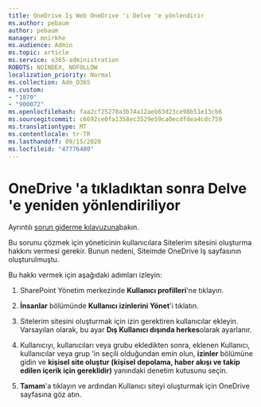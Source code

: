 ```yaml
---
title: OneDrive Iş Web OneDrive 'ı Delve 'e yönlendirir
ms.author: pebaum
author: pebaum
manager: mnirkhe
ms.audience: Admin
ms.topic: article
ms.service: o365-administration
ROBOTS: NOINDEX, NOFOLLOW
localization_priority: Normal
ms.collection: Adm_O365
ms.custom:
- "1870"
- "900072"
ms.openlocfilehash: faa2cf25270a3b74a12aeb63d23ce98b51e13cb6
ms.sourcegitcommit: c6692ce0fa1358ec3529e59ca0ecdfdea4cdc759
ms.translationtype: MT
ms.contentlocale: tr-TR
ms.lasthandoff: 09/15/2020
ms.locfileid: "47776400"
---
```

# <a name="redirected-to-delve-after-you-click-onedrive"></a>OneDrive 'a tıkladıktan sonra Delve 'e yeniden yönlendiriliyor

Ayrıntılı [sorun giderme kılavuzuna](https://docs.microsoft.com/sharepoint/support/sites/troubleshooting-guide-for-sites-stopped-at-provisioning)bakın.

Bu sorunu çözmek için yöneticinin kullanıcılara Sitelerim sitesini oluşturma hakkını vermesi gerekir. Bunun nedeni, Siteimde OneDrive Iş sayfasının oluşturulmuştu.

Bu hakkı vermek için aşağıdaki adımları izleyin:

1. SharePoint Yönetim merkezinde **Kullanıcı profilleri**'ne tıklayın.

2. **İnsanlar** bölümünde **Kullanıcı izinlerini Yönet**'i tıklatın.

3. Sitelerim sitesini oluşturmak için izin gerektiren kullanıcılar ekleyin. Varsayılan olarak, bu ayar **Dış Kullanıcı dışında herkes**olarak ayarlanır.

4. Kullanıcıyı, kullanıcıları veya grubu ekledikten sonra, eklenen Kullanıcı, kullanıcılar veya grup 'in seçili olduğundan emin olun, **izinler** bölümüne gidin ve **kişisel site oluştur (kişisel depolama, haber akışı ve takip edilen içerik için gereklidir)** yanındaki denetim kutusunu seçin.

5. **Tamam**'a tıklayın ve ardından Kullanıcı siteyi oluşturmak için OneDrive sayfasına göz atın.
